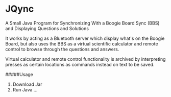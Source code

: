 JQync
============

A Small Java Program for Synchronizing With a Boogie Board Sync (BBS) and 
Displaying Questions and Solutions 

It works by acting as a Bluetooth server which display what's on the Boogie 
Board, but also uses the BBS as a virtual scientific calculator and remote 
control to browse through the questions and answers.

Virtual calculator and remote control functionality is archived by interpreting 
presses as certain locations as commands instead on text to be saved.

#####Usage

1. Download Jar
2. Run Java ...